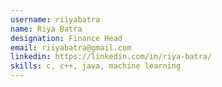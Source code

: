```yaml
---
username: riiyabatra
name: Riya Batra
designation: Finance Head
email: riiyabatra@gmail.com
linkedin: https://linkedin.com/in/riya-batra/
skills: c, c++, java, machine learning
---
```

